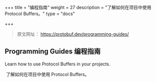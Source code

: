 +++
title = "编程指南"
weight = 27
description = "了解如何在项目中使用 Protocol Buffers。"
type = "docs"

+++

> 原文网址： https://protobuf.dev/programming-guides/

## Programming Guides 编程指南

Learn how to use Protocol Buffers in your projects.

​	了解如何在项目中使用 Protocol Buffers。

